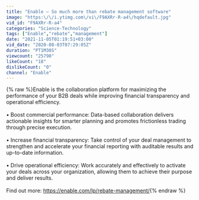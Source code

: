 ```yaml
---
title: "Enable — So much more than rebate management software"
image: "https:\/\/i.ytimg.com\/vi\/F9AXRr-R-a4\/hqdefault.jpg"
vid_id: "F9AXRr-R-a4"
categories: "Science-Technology"
tags: ["Enable","rebate","management"]
date: "2021-11-05T01:19:51+03:00"
vid_date: "2020-08-03T07:29:05Z"
duration: "PT1M30S"
viewcount: "25798"
likeCount: "18"
dislikeCount: "0"
channel: "Enable"
---
```

{% raw %}Enable is the collaboration platform for maximizing the performance of your B2B deals while improving financial transparency and operational efficiency.<br /><br />• Boost commercial performance: Data-based collaboration delivers actionable insights for smarter planning and promotes frictionless trading through precise execution.<br /><br />• Increase financial transparency: Take control of your deal management to strengthen and accelerate your financial reporting with auditable results and up-to-date information.<br /><br />• Drive operational efficiency: Work accurately and effectively to activate your deals across your organization, allowing them to achieve their purpose and deliver results.<br /><br />Find out more: <a rel="nofollow" target="blank" href="https://enable.com/lp/rebate-management/">https://enable.com/lp/rebate-management/</a>{% endraw %}
